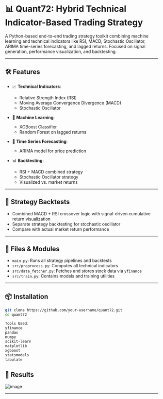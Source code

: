 # 📊 Quant72: Hybrid Technical Indicator-Based Trading Strategy

A Python-based end-to-end trading strategy toolkit combining machine learning and technical indicators like RSI, MACD, Stochastic Oscillator, ARIMA time-series forecasting, and lagged returns. Focused on signal generation, performance visualization, and backtesting.

---

## 🛠 Features

- 📈 **Technical Indicators**:  
  - Relative Strength Index (RSI)  
  - Moving Average Convergence Divergence (MACD)  
  - Stochastic Oscillator  

- 🧠 **Machine Learning**:  
  - XGBoost Classifier  
  - Random Forest on lagged returns  

- 🔁 **Time Series Forecasting**:  
  - ARIMA model for price prediction  

- 📊 **Backtesting**:
  - RSI + MACD combined strategy  
  - Stochastic Oscillator strategy  
  - Visualized vs. market returns  

---

## 🔁 Strategy Backtests

- Combined MACD + RSI crossover logic with signal-driven cumulative return visualization  
- Separate strategy backtesting for stochastic oscillator  
- Compare with actual market return performance  

---

## 🧪 Files & Modules

- `main.py`: Runs all strategy pipelines and backtests  
- `src/preprocess.py`: Computes all technical indicators  
- `src/data_fetcher.py`: Fetches and stores stock data via `yfinance`  
- `src/train.py`: Contains models and training utilities  

---

## 📦 Installation

```bash
git clone https://github.com/your-username/quant72.git
cd quant72

Tools Used: 
yfinance
pandas
numpy
scikit-learn
matplotlib
xgboost
statsmodels
tabulate
```

## 📄 Results

![image](https://github.com/user-attachments/assets/780ad72c-9b65-4539-96ef-e5aafecaabc7)



---

